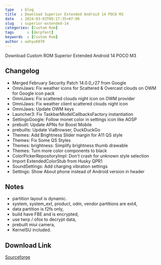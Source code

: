 ```yaml
---
type   : blog
title  : Download Superior Extended Android 14 POCO M3
date   : 2024-03-03T09:17:35+07:00
slug   : superior-extended-14
categories: [Custom Rom]
tags      : [derpfest]
keywords  : [Custom Rom]
author : wahyu6070
---
```


Download Custom ROM Superior Extended Android 14 POCO M3

## Changelog
- Merged February Security Patch 14.0.0_r27 from Google
- OmniJaws: Fix weather icons for Scattered & Overcast clouds on OWM for Google icon pack
- OmniJaws: Fix scattered clouds night icon on OWM provider
- OmniJaws: Fix weather client scattered clouds night icon
- OmniJaws: Update OWM keys
- Launcher3: Fix TaskbarModelCallbacksFactory instantiation
- SettingsGoogle: Follow monet color in settings icon like AOSP
- prebuilt: Update APNs for Boost Mobile
- prebuilts: Update ViaBrowser, DuckDuckGo
- Themes: Add Brightness Slider margin for A11 QS style
- Themes: Fix Some QS Styles
- Themes: brightness: Simplify brightness thumb drawable
- Themes: Turn more color components to black
- ColorPickerRepositoryImpl: Don't crash for unknown style selection
- Import ExtendedColorStub from Husky QPR1
- SoundSettings: Add charging vibration settings
- Settings: Show About phone instead of Android version in header

## Notes
- partition layout is dynamic.
- system, system_ext, product, odm, vendor partitions are ext4,
- data partition is f2fs only,
- build have FBE and is encrypted,
- use twrp / ofox to decrypt data,
- prebuilt miui camera,
- KernelSU included.

## Download Link
[Sourceforge](https://sourceforge.net/projects/superior-extended/files)

